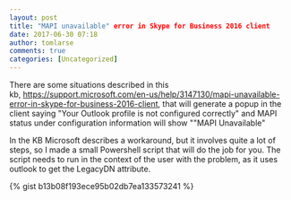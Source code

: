 ```yaml
---
layout: post
title: "MAPI unavailable" error in Skype for Business 2016 client
date: 2017-06-30 07:18
author: tomlarse
comments: true
categories: [Uncategorized]
---
```

There are some situations described in this kb, https://support.microsoft.com/en-us/help/3147130/mapi-unavailable-error-in-skype-for-business-2016-client, that will generate a popup in the client saying "Your Outlook profile is not configured correctly" and MAPI status under configuration information will show ""MAPI Unavailable"

In the KB Microsoft describes a workaround, but it involves quite a lot of steps, so I made a small Powershell script that will do the job for you. The script needs to run in the context of the user with the problem, as it uses outlook to get the LegacyDN attribute.

{% gist b13b08f193ece95b02db7ea133573241 %}
